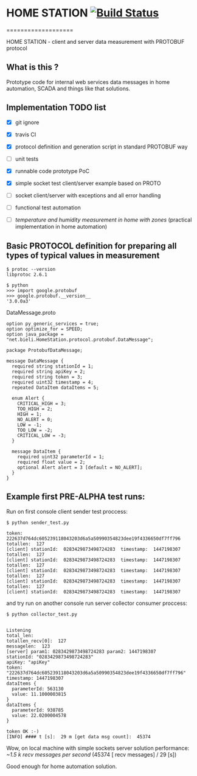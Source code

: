 # HOME STATION [![Build Status](https://travis-ci.org/bieli/home-station.png)](https://travis-ci.org/bieli/home-station) #
===================

HOME STATION - client and server data measurement with PROTOBUF protocol


What is this ?
--------------
Prototype code for internal web services data messages in home automation, SCADA and things like that solutions.


Implementation TODO list
-------------
 - [x] git ignore
 - [x] travis CI
 - [x] protocol definition and generation script in standard PROTOBUF way
 - [ ] unit tests
 - [x] runnable code prototype PoC
 - [x] simple socket test client/server example based on PROTO
 - [ ] socket client/server with exceptions and all error handling
 - [ ] functional test automation
 - [ ] *temperature and humidity measurement in home with zones* (practical implementation in home automation)


Basic PROTOCOL definition for preparing all types of typical values in measurement
-------------

```
$ protoc --version
libprotoc 2.6.1

$ python
>>> import google.protobuf
>>> google.protobuf.__version__
'3.0.0a3'
```

DataMessage.proto
```
option py_generic_services = true;
option optimize_for = SPEED;
option java_package = "net.bieli.HomeStation.protocol.protobuf.DataMessage";

package ProtobufDataMessage;

message DataMessage {
  required string stationId = 1;
  required string apiKey = 2;
  required string token = 3;
  required uint32 timestamp = 4;
  repeated DataItem dataItems = 5;

  enum Alert {
    CRITICAL_HIGH = 3;
    TOO_HIGH = 2;
    HIGH = 1;
    NO_ALERT = 0;
    LOW = -1;
    TOO_LOW = -2;
    CRITICAL_LOW = -3;
  }

  message DataItem {
    required uint32 parameterId = 1;
    required float value = 2;
    optional Alert alert = 3 [default = NO_ALERT];
  }
}
```


Example first PRE-ALPHA test runs:
-------------------

Run on first console client sender test proccess:

```
$ python sender_test.py

token:  222637d764dc605239118043203d6a5a50990354823dee19f4336650df7ff796
totallen:  127
[client] stationId:  0283429873498724283  timestamp:  1447198307
totallen:  127
[client] stationId:  0283429873498724283  timestamp:  1447198307
totallen:  127
[client] stationId:  0283429873498724283  timestamp:  1447198307
totallen:  127
[client] stationId:  0283429873498724283  timestamp:  1447198307
totallen:  127
[client] stationId:  0283429873498724283  timestamp:  1447198307
```

and try run on another console run server collector consumer proccess:

```
$ python collector_test.py


Listening
total_len: 
totallen_recv[0]:  127
messagelen:  123
[server] param1: 0283429873498724283 param2: 1447198307
stationId: "0283429873498724283"
apiKey: "apiKey"
token: "222637d764dc605239118043203d6a5a50990354823dee19f4336650df7ff796"
timestamp: 1447198307
dataItems {
  parameterId: 563130
  value: 11.1000003815
}
dataItems {
  parameterId: 938785
  value: 22.0200004578
}

token OK :-)
[INFO] #### t [s]:  29 m [get data msg count]:  45374
```

Wow, on local machine with simple sockets server solution performance: *~1.5 k recv messages per second* (45374 [ recv messages] / 29 [s])

Good enough for home automation solution.